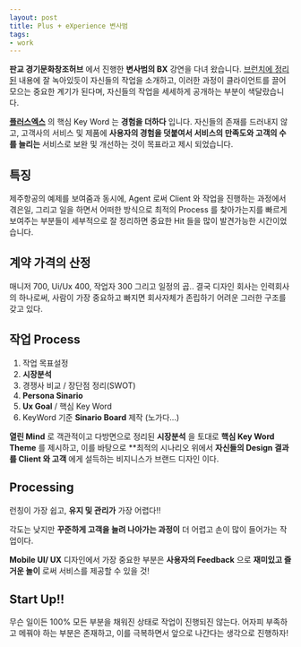 ```yaml
---
layout: post
title: Plus + eXperience 변사범
tags: 
- work
---
```


**판교 경기문화창조허브** 에서 진행한 **변사범의 BX** 강연을 다녀 왔습니다. [브런치에 정리된](https://medium.com/guleum/%EB%B3%80%EC%82%AC%EB%B2%94-%EB%B8%8C%EB%9E%9C%EB%93%9C-%EA%B0%80%EC%B9%98%EB%A5%BC-%EB%8D%94%ED%95%B4%EC%A3%BC%EB%8A%94-%ED%86%B5%ED%95%A9%EC%A0%81%EC%9D%B8-%EB%94%94%EC%9E%90%EC%9D%B8-%EC%A0%84%EB%9E%B5-b963bb39167c) 내용에 잘 녹아있듯이 자신들의 작업을 소개하고, 이러한 과정이 클라이언트를 끌어모으는 중요한 계기가 된다며, 자신들의 작업을 세세하게 공개하는 부분이 색달랐습니다. 

**[플러스엑스](https://www.plus-ex.com/)** 의 핵심 Key Word 는 **경험을 더하다** 입니다. 자신들의 존재를 드러내지 않고, 고객사의 서비스 및 제품에 **사용자의 경험을 덧붙여서 서비스의 만족도와 고객의 수를 늘리는** 서비스로 보완 및 개선하는 것이 목표라고 제시 되었습니다.

## 특징

제주항공의 예제를 보여줌과 동시에, Agent 로써 Client 와 작업을 진행하는 과정에서 겪은일, 그리고 일을 하면서 어떠한 방식으로 최적의 Process 를 찾아가는지를 빠르게 보여주는 부분들이 세부적으로 잘 정리하면 중요한 Hit 들을 많이 발견가능한 시간이었습니다.

## 계약 가격의 산정

매니저 700, Ui/Ux 400, 작업자 300 그리고 일정의 곱.. 결국 디자인 회사는 인력회사의 하나로써, 사람이 가장 중요하고 빠지면 회사자체가 존립하기 어려운 그러한 구조를 갖고 있다.

## 작업 Process

1. 작업 목표설정
2. **시장분석**
3. 경쟁사 비교 / 장단점 정리(SWOT)
4. **Persona Sinario** 
5. **Ux Goal** / 핵심 Key Word
6. KeyWord 기준 **Sinario Board** 제작 (노가다...)

**열린 Mind** 로 객관적이고 다방면으로 정리된 **시장분석** 을 토대로 **핵심 Key Word Theme** 를 제시하고, 이를 바탕으로 **최적의 시나리오 위에서 **자신들의 Design 결과를 Client 와 고객** 에게 설득하는 비지니스가 브랜드 디자인 이다.

## Processing

런칭이 가장 쉽고, **유지 및 관리가** 가장 어렵다!!

각도는 낮지만 **꾸준하게 고객을 늘려 나아가는 과정이** 더 어렵고 손이 많이 들어가는 작업이다.

**Mobile UI/ UX** 디자인에서 가장 중요한 부분은 **사용자의 Feedback** 으로 **재미있고 즐거운 놀이** 로써 서비스를 제공할 수 있을 것!

## Start Up!!

무슨 일이든 100% 모든 부분을 채워진 상태로 작업이 진행되진 않는다. 어자피 부족하고 메꿔야 하는 부분은 존재하고, 이를 극복하면서 앞으로 나간다는 생각으로 진행하자!